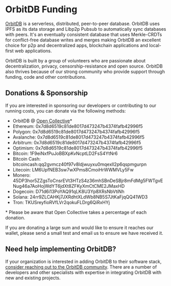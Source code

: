 # OrbitDB Funding

[OrbitDB](https://www.github.com/orbitdb/orbitdb) is a serverless, distributed, peer-to-peer database. OrbitDB uses IPFS as its data storage and Libp2p Pubsub to automatically sync databases with peers. It's an eventually consistent database that uses Merkle-CRDTs for conflict-free database writes and merges making OrbitDB an excellent choice for p2p and decentralized apps, blockchain applications and local-first web applications.

OrbitDB is built by a group of volunteers who are passionate about decentralization, privacy, censorship-resistance and open source. OrbitDB also thrives because of our strong community who provide support through funding, code and other contributions.

## Donations & Sponsorship

If you are interested in sponsoring our developers or contributing to our running costs, you can donate via the following methods:

- OrbitDB @ [Open Collective](https://www.opencollective.com/orbitdb)*
- Ethereum: 0x7d8d6519c81de8017d473247b4374fafb42996f5
- Polygon: 0x7d8d6519c81de8017d473247b4374fafb42996f5
- Avalanche: 0x7d8d6519c81de8017d473247b4374fafb42996f5
- Arbitrum: 0x7d8d6519c81de8017d473247b4374fafb42996f5
- Optimism: 0x7d8d6519c81de8017d473247b4374fafb42996f5
- Bitcoin: 1F9eiNxfPuJoBBXpKvNcptLD2FsS4YtNr6
- Bitcoin Cash: bitcoincash:qq2gvmcz40f97v8ldjwuyxu0mqexll2p6qspmgurpn
- Litecoin: LM6UpfNEB3sw7wXPms8CmoiHrWWMVLy5Fw
- Monero: 45DP3hor5ZZgsToCnsrEVt3HTzS4z36mhSBnDeSBjr8mFdMg5FWTgvENug46a7AoHojWdYT6jdXt8ZFKyXmCtCME2JMaxHD
- Dogecoin: D71d6i13PoYAQ91qLK8U3Yp8XRsNbVtiNh
- Solana: 24rr9ZLCAHKj7JXRdhtXLdWb8NB5S7JtKaFjqQQ41WD3
- Tron: TKUSreyfioRVfLVr2qokuFLDrg6QiRxHYj

\* Please be aware that Open Collective takes a percentage of each donation.

If you are donating a large sum and would like to ensure it reaches our wallet, please send a small test and email us to ensure we have received it.

## Need help implementing OrbitDB?

If your organization is interested in adding OrbitDB to their software stack, [consider reaching out to the OrbitDB community](https://matrix.to/#/#orbitdb_Lobby:gitter.im). There are a number of developers and other specialists with expertise in integrating OrbitDB with new and existing projects.